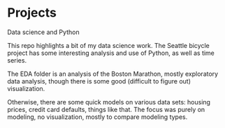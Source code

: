 # Projects
Data science and Python

This repo highlights a bit of my data science work.  The Seattle bicycle project has some interesting analysis and use of Python,
as well as time series.  

The EDA folder is an analysis of the Boston Marathon, mostly exploratory data analysis, though there is some good (difficult to
figure out) visualization.

Otherwise, there are some quick models on various data sets: housing prices, credit card defaults, things like that.  The focus was
purely on modeling, no visualization, mostly to compare modeling types.
